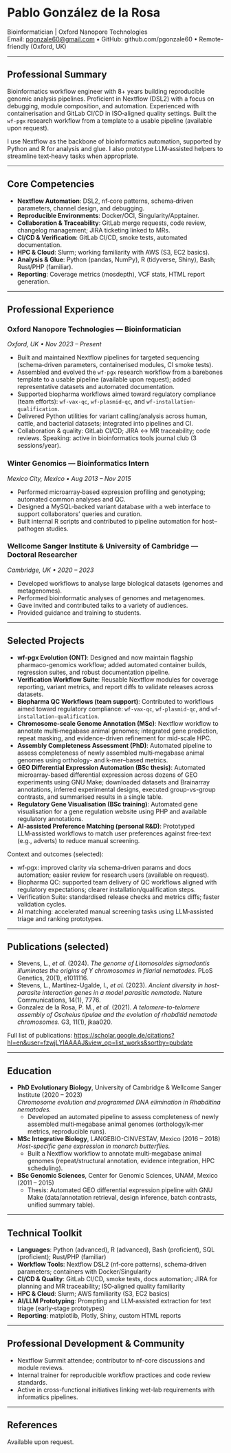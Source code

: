 # Pablo González de la Rosa

Bioinformatician | Oxford Nanopore Technologies  
Email: pgonzale60@gmail.com • GitHub: github.com/pgonzale60 • Remote-friendly (Oxford, UK)

---

## Professional Summary
Bioinformatics workflow engineer with 8+ years building reproducible genomic analysis pipelines. Proficient in Nextflow (DSL2) with a focus on debugging, module composition, and automation. Experienced with containerisation and GitLab CI/CD in ISO‑aligned quality settings. Built the `wf-pgx` research workflow from a template to a usable pipeline (available upon request).

I use Nextflow as the backbone of bioinformatics automation, supported by Python and R for analysis and glue. I also prototype LLM‑assisted helpers to streamline text‑heavy tasks when appropriate.

---

## Core Competencies
- **Nextflow Automation**: DSL2, nf‑core patterns, schema‑driven parameters, channel design, and debugging.
- **Reproducible Environments**: Docker/OCI, Singularity/Apptainer.
- **Collaboration & Traceability**: GitLab merge requests, code review, changelog management; JIRA ticketing linked to MRs.
- **CI/CD & Verification**: GitLab CI/CD, smoke tests, automated documentation.
- **HPC & Cloud**: Slurm; working familiarity with AWS (S3, EC2 basics).
- **Analysis & Glue**: Python (pandas, NumPy), R (tidyverse, Shiny), Bash; Rust/PHP (familiar).
- **Reporting**: Coverage metrics (mosdepth), VCF stats, HTML report generation.

---

## Professional Experience

### Oxford Nanopore Technologies — Bioinformatician  
*Oxford, UK • Nov 2023 – Present*
- Built and maintained Nextflow pipelines for targeted sequencing (schema‑driven parameters, containerised modules, CI smoke tests).
- Assembled and evolved the `wf-pgx` research workflow from a barebones template to a usable pipeline (available upon request); added representative datasets and automated documentation.
- Supported biopharma workflows aimed toward regulatory compliance (team efforts): `wf-vax-qc`, `wf-plasmid-qc`, and `wf-installation-qualification`.
- Delivered Python utilities for variant calling/analysis across human, cattle, and bacterial datasets; integrated into pipelines and CI.
- Collaboration & quality: GitLab CI/CD; JIRA ↔ MR traceability; code reviews. Speaking: active in bioinformatics tools journal club (3 sessions/year).

### Winter Genomics — Bioinformatics Intern  
*Mexico City, Mexico • Aug 2013 – Nov 2015*
- Performed microarray‑based expression profiling and genotyping; automated common analyses and QC.
- Designed a MySQL‑backed variant database with a web interface to support collaborators’ queries and curation.
- Built internal R scripts and contributed to pipeline automation for host–pathogen studies.

### Wellcome Sanger Institute & University of Cambridge — Doctoral Researcher  
*Cambridge, UK • 2020 – 2023*
- Developed workflows to analyse large biological datasets (genomes and metagenomes).
- Performed bioinformatic analyses of genomes and metagenomes.
- Gave invited and contributed talks to a variety of audiences.
- Provided guidance and training to students.

---

## Selected Projects
- **wf-pgx Evolution (ONT)**: Designed and now maintain flagship pharmaco-genomics workflow; added automated container builds, regression suites, and robust documentation pipeline.
- **Verification Workflow Suite**: Reusable Nextflow modules for coverage reporting, variant metrics, and report diffs to validate releases across datasets.
 - **Biopharma QC Workflows (team support)**: Contributed to workflows aimed toward regulatory compliance: `wf-vax-qc`, `wf-plasmid-qc`, and `wf-installation-qualification`.
- **Chromosome-scale Genome Annotation (MSc)**: Nextflow workflow to annotate multi‑megabase animal genomes; integrated gene prediction, repeat masking, and evidence-driven refinement for mid-scale HPC.
- **Assembly Completeness Assessment (PhD)**: Automated pipeline to assess completeness of newly assembled multi‑megabase animal genomes using orthology- and k‑mer–based metrics.
- **GEO Differential Expression Automation (BSc thesis)**: Automated microarray-based differential expression across dozens of GEO experiments using GNU Make; downloaded datasets and Brainarray annotations, inferred experimental designs, executed group-vs-group contrasts, and summarised results in a single table.
- **Regulatory Gene Visualisation (BSc training)**: Automated gene visualisation for a gene regulation website using PHP and available regulatory annotations.
- **AI-assisted Preference Matching (personal R&D)**: Prototyped LLM‑assisted workflows to match user preferences against free‑text (e.g., adverts) to reduce manual screening.

Context and outcomes (selected):
- wf‑pgx: improved clarity via schema‑driven params and docs automation; easier review for research users (available on request).
- Biopharma QC: supported team delivery of QC workflows aligned with regulatory expectations; clearer installation/qualification steps.
- Verification Suite: standardised release checks and metrics diffs; faster validation cycles.
- AI matching: accelerated manual screening tasks using LLM‑assisted triage and ranking prototypes.

---

## Publications (selected)
- Stevens, L., *et al.* (2024). *The genome of Litomosoides sigmodontis illuminates the origins of Y chromosomes in filarial nematodes.* PLoS Genetics, 20(1), e1011116.
- Stevens, L., Martínez-Ugalde, I., *et al.* (2023). *Ancient diversity in host-parasite interaction genes in a model parasitic nematode.* Nature Communications, 14(1), 7776.
- Gonzalez de la Rosa, P. M., *et al.* (2021). *A telomere-to-telomere assembly of Oscheius tipulae and the evolution of rhabditid nematode chromosomes.* G3, 11(1), jkaa020.

Full list of publications: https://scholar.google.de/citations?hl=en&user=fzwjLYIAAAAJ&view_op=list_works&sortby=pubdate

---

## Education
- **PhD Evolutionary Biology**, University of Cambridge & Wellcome Sanger Institute (2020 – 2023)  
  *Chromosome evolution and programmed DNA elimination in Rhabditina nematodes.*
  - Developed an automated pipeline to assess completeness of newly assembled multi‑megabase animal genomes (orthology/k‑mer metrics, reproducible runs).
- **MSc Integrative Biology**, LANGEBIO-CINVESTAV, Mexico (2016 – 2018)  
  *Host-specific gene expression in monarch butterflies.*
  - Built a Nextflow workflow to annotate multi‑megabase animal genomes (repeat/structural annotation, evidence integration, HPC scheduling).
- **BSc Genomic Sciences**, Center for Genomic Sciences, UNAM, Mexico (2011 – 2015)
  - Thesis: Automated GEO differential expression pipeline with GNU Make (data/annotation retrieval, design inference, batch contrasts, unified summary table).

---

## Technical Toolkit
- **Languages**: Python (advanced), R (advanced), Bash (proficient), SQL (proficient); Rust/PHP (familiar)
- **Workflow Tools**: Nextflow DSL2 (nf‑core patterns), schema‑driven parameters; containers with Docker/Singularity
- **CI/CD & Quality**: GitLab CI/CD, smoke tests, docs automation; JIRA for planning and MR traceability; ISO‑aligned quality familiarity
- **HPC & Cloud**: Slurm; AWS familiarity (S3, EC2 basics)
- **AI/LLM Prototyping**: Prompting and LLM‑assisted extraction for text triage (early‑stage prototypes)
- **Reporting**: matplotlib, Plotly, Shiny, custom HTML reports

---

## Professional Development & Community
- Nextflow Summit attendee; contributor to nf-core discussions and module reviews.
- Internal trainer for reproducible workflow practices and code review standards.
- Active in cross-functional initiatives linking wet-lab requirements with informatics pipelines.

---

## References
Available upon request.

